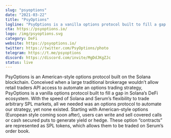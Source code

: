 ```yaml
---
slug: "psyoptions"
date: "2021-03-22"
title: "PsyOptions"
logline: "PsyOptions is a vanilla options protocol built to fill a gap in Solana’s DeFi ecosystem."
cta: https://psyoptions.io/
logo: /img/psyoptions.svg
category: DeFi
website: https://psyoptions.io/
twitter: https://twitter.com/PsyOptions/photo
telegram: https://t.me/psyoptions
discord: https://discord.com/invite/MgDdJKgZJc
status: live
---
```


PsyOptions is an American-style options protocol built on the Solana blockchain. Conceived when a large traditional brokerage wouldn’t allow retail traders API access to automate an options trading strategy, PsyOptions is a vanilla options protocol built to fill a gap in Solana’s DeFi ecosystem. With the speed of Solana and Serum’s flexibility to trade arbitrary SPL markets, all we needed was an options protocol to automate our strategy, yet none existed. Starting with American-style options (European style coming soon after), users can write and sell covered calls or cash secured puts to generate yield or hedge. These option “contracts” are represented as SPL tokens, which allows them to be traded on Serum’s order book.
